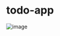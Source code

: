 # todo-app
![image](https://github.com/tharinfernando/todo-app/assets/81947713/d3e0832e-e190-4669-a6e9-2d454c96a5f0)
